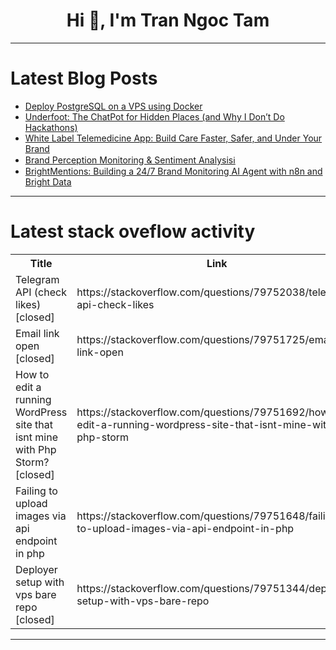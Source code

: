 <h1 align="center">Hi 👋, I'm Tran Ngoc Tam</h1>

---

# Latest Blog Posts 
<!-- BLOG-POST-LIST:START -->
- [Deploy PostgreSQL on a VPS using Docker](https://dev.to/dmdboi/deploy-postgresql-on-a-vps-using-docker-22ej)
- [Underfoot: The ChatPot for Hidden Places &lpar;and Why I Don’t Do Hackathons&rpar;](https://dev.to/anchildress1/underfoot-the-chatpot-for-hidden-places-and-why-i-dont-do-hackathons-2684)
- [White Label Telemedicine App: Build Care Faster, Safer, and Under Your Brand](https://dev.to/silvio_dante/white-label-telemedicine-app-build-care-faster-safer-and-under-your-brand-38b)
- [Brand Perception Monitoring &amp; Sentiment Analysisℹ️](https://dev.to/sarahokolo/brand-perception-monitoring-sentiment-analysis-1f1)
- [BrightMentions: Building a 24/7 Brand Monitoring AI Agent with n8n and Bright Data](https://dev.to/mehdi/brightmentions-building-a-247-brand-monitoring-ai-agent-with-n8n-and-bright-data-3gg)
<!-- BLOG-POST-LIST:END -->

---

# Latest stack oveflow activity
<table>
  <tr><th>Title</th><th>Link</th></tr>
  <!-- STACKOVERFLOW:START --><tr><td>Telegram API &lpar;check likes&rpar; [closed]</td><td>https://stackoverflow.com/questions/79752038/telegram-api-check-likes</td></tr><tr><td>Email link open [closed]</td><td>https://stackoverflow.com/questions/79751725/email-link-open</td></tr><tr><td>How to edit a running WordPress site that isnt mine with Php Storm? [closed]</td><td>https://stackoverflow.com/questions/79751692/how-to-edit-a-running-wordpress-site-that-isnt-mine-with-php-storm</td></tr><tr><td>Failing to upload images via api endpoint in php</td><td>https://stackoverflow.com/questions/79751648/failing-to-upload-images-via-api-endpoint-in-php</td></tr><tr><td>Deployer setup with vps bare repo [closed]</td><td>https://stackoverflow.com/questions/79751344/deployer-setup-with-vps-bare-repo</td></tr><!-- STACKOVERFLOW:END -->
</table>

---


